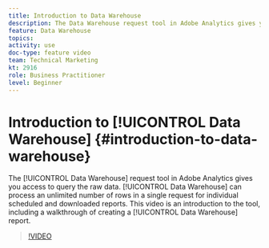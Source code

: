 ```yaml
---
title: Introduction to Data Warehouse
description: The Data Warehouse request tool in Adobe Analytics gives you access to query the raw data. Data Warehouse can process an unlimited number of rows in a single request for individual scheduled and downloaded reports. This video is an introduction to the tool, including a walkthrough of creating a Data Warehouse report.
feature: Data Warehouse
topics: 
activity: use
doc-type: feature video
team: Technical Marketing
kt: 2916
role: Business Practitioner
level: Beginner
---
```


# Introduction to [!UICONTROL Data Warehouse] {#introduction-to-data-warehouse}

The [!UICONTROL Data Warehouse] request tool in Adobe Analytics gives you access to query the raw data. [!UICONTROL Data Warehouse] can process an unlimited number of rows in a single request for individual scheduled and downloaded reports. This video is an introduction to the tool, including a walkthrough of creating a [!UICONTROL Data Warehouse] report.

>[!VIDEO](https://video.tv.adobe.com/v/27306/?quality=12)
